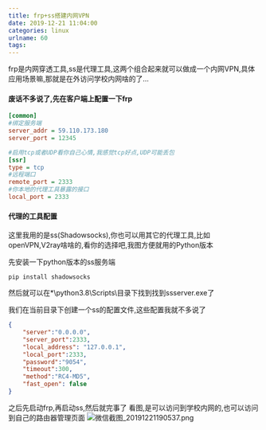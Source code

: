 ```yaml
---
title: frp+ss搭建内网VPN
date: 2019-12-21 11:04:00
categories: linux
urlname: 60
tags:
---
```

<!--markdown-->frp是内网穿透工具,ss是代理工具,这两个组合起来就可以做成一个内网VPN,具体应用场景嘛,那就是在外访问学校内网啥的了...

#### 废话不多说了,先在客户端上配置一下frp

```ini
[common]
#绑定服务端
server_addr = 59.110.173.180
server_port = 12345

#启用tcp或者UDP看你自己心情,我感觉tcp好点,UDP可能丢包
[ssr]
type = tcp
#远程端口
remote_port = 2333
#你本地的代理工具暴露的接口
local_port = 2333
```



#### 代理的工具配置

这里我用的是ss(Shadowsocks),你也可以用其它的代理工具,比如openVPN,V2ray啥啥的,看你的选择吧,我图方便就用的Python版本

先安装一下python版本的ss服务端

```shell
pip install shadowsocks
```

然后就可以在*\\python3.8\\Scripts\\目录下找到找到ssserver.exe了

我们在当前目录下创建一个ss的配置文件,这些配置我就不多说了

```json
{
    "server":"0.0.0.0",
    "server_port":2333,
    "local_address": "127.0.0.1",
    "local_port":2333,
    "password":"9054",
    "timeout":300,
    "method":"RC4-MD5",
    "fast_open": false
}
```



之后先启动frp,再启动ss,然后就完事了
看图,是可以访问到学校内网的,也可以访问到自己的路由器管理页面
![微信截图_20191221190537.png][1]


  [1]: http://59.110.173.180/usr/uploads/2019/12/3926081252.png